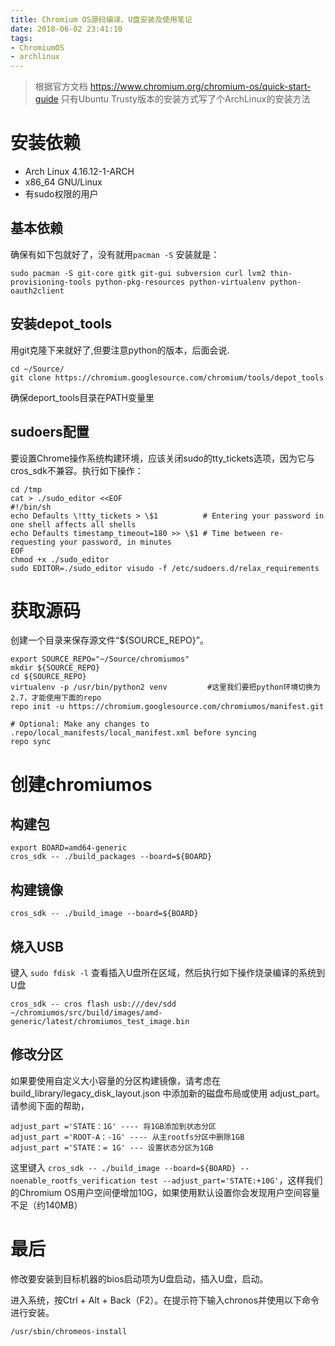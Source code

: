 ```yaml
---
title: Chromium OS源码编译、U盘安装及使用笔记
date: 2018-06-02 23:41:10
tags:
- ChromiumOS
- archlinux
---
```



> 根据官方文档 https://www.chromium.org/chromium-os/quick-start-guide 只有Ubuntu Trusty版本的安装方式写了个ArchLinux的安装方法

# 安装依赖

* Arch Linux  4.16.12-1-ARCH
* x86_64 GNU/Linux
* 有sudo权限的用户

## 基本依赖 
确保有如下包就好了，没有就用`pacman -S` 安装就是：

```
sudo pacman -S git-core gitk git-gui subversion curl lvm2 thin-provisioning-tools python-pkg-resources python-virtualenv python-oauth2client
```

## 安装depot_tools

用git克隆下来就好了,但要注意python的版本，后面会说.
```
cd ~/Source/
git clone https://chromium.googlesource.com/chromium/tools/depot_tools
```
确保deport_tools目录在PATH变量里

## sudoers配置

要设置Chrome操作系统构建环境，应该关闭sudo的tty_tickets选项，因为它与cros_sdk不兼容。执行如下操作：
```
cd /tmp
cat > ./sudo_editor <<EOF
#!/bin/sh
echo Defaults \!tty_tickets > \$1          # Entering your password in one shell affects all shells 
echo Defaults timestamp_timeout=180 >> \$1 # Time between re-requesting your password, in minutes
EOF
chmod +x ./sudo_editor 
sudo EDITOR=./sudo_editor visudo -f /etc/sudoers.d/relax_requirements
```

# 获取源码
创建一个目录来保存源文件“${SOURCE_REPO}”。
```
export SOURCE_REPO="~/Source/chromiumos"
mkdir ${SOURCE_REPO}
cd ${SOURCE_REPO}
virtualenv -p /usr/bin/python2 venv			#这里我们要把python环境切换为2.7，才能使用下面的repo
repo init -u https://chromium.googlesource.com/chromiumos/manifest.git

# Optional: Make any changes to .repo/local_manifests/local_manifest.xml before syncing
repo sync
```

# 创建chromiumos

## 构建包
```
export BOARD=amd64-generic
cros_sdk -- ./build_packages --board=${BOARD}
```

## 构建镜像
```
cros_sdk -- ./build_image --board=${BOARD}
```

## 烧入USB
键入 `sudo fdisk -l` 查看插入U盘所在区域，然后执行如下操作烧录编译的系统到U盘
```
cros_sdk -- cros flash usb:///dev/sdd ~/chromiumos/src/build/images/amd-generic/latest/chromiumos_test_image.bin
```

## 修改分区
如果要使用自定义大小容量的分区构建镜像，请考虑在 build_library/legacy_disk_layout.json 中添加新的磁盘布局或使用 adjust_part。请参阅下面的帮助，

```
adjust_part ='STATE：1G' ---- 将1GB添加到状态分区
adjust_part ='ROOT-A：-1G' ---- 从主rootfs分区中删除1GB
adjust_part ='STATE：= 1G' --- 设置状态分区为1GB
```
这里键入 `cros_sdk -- ./build_image --board=${BOARD} --noenable_rootfs_verification test --adjust_part='STATE:+10G'`，这样我们的Chromium OS用户空间便增加10G，如果使用默认设置你会发现用户空间容量不足（约140MB）


# 最后
修改要安装到目标机器的bios启动项为U盘启动，插入U盘，启动。

进入系统，按Ctrl + Alt + Back（F2）。在提示符下输入chronos并使用以下命令进行安装。
```
/usr/sbin/chromeos-install
```
